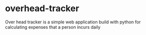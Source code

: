 # overhead-tracker
Over head tracker is a simple web application build with python for calculating expenses that a person incurs daily
